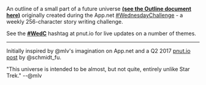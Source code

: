 An outline of a small part of a future universe [**(see the Outline document here)**](Outline.md) originally created during the App.net [\#WednesdayChallenge](https://github.com/bazbt3/appdotnet_stuff/wiki/WednesdayChallenge) - a weekly 256-character story writing challenge.

See the [**\#WedC**](https://pnut.io/tags/WedC) hashtag at pnut.io for live updates on a number of themes.

---

Initially inspired by @mlv's imagination on App.net and a Q2 2017 [pnut.io post](https://posts.pnut.io/72575) by @schmidt_fu.

"This universe is intended to be almost, but not quite, entirely unlike Star Trek." --@mlv
